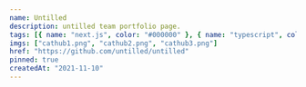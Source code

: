 ```yaml
---
name: Untilled
description: untilled team portfolio page.
tags: [{ name: "next.js", color: "#000000" }, { name: "typescript", color: "#3178C6" }]
imgs: ["cathub1.png", "cathub2.png", "cathub3.png"]
href: "https://github.com/untilled/untilled"
pinned: true
createdAt: "2021-11-10"
---
```


